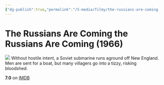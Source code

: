 ```yaml
---
{"dg-publish":true,"permalink":"/5-media/filmy/the-russians-are-coming-the-russians-are-coming/","contentClasses":"movie","tags":["to-watch","фильм","#Comedy","#War"]}
---
```


# The Russians Are Coming the Russians Are Coming (1966)
![](https://m.media-amazon.com/images/M/MV5BZGNlMzJlNWQtZjk3NC00ZDA5LTg0N2MtOTc2NmJkYmI5MjM1XkEyXkFqcGdeQXVyNjE5MjUyOTM@._V1_SX300.jpg)
Without hostile intent, a Soviet submarine runs aground off New England. Men are sent for a boat, but many villagers go into a tizzy, risking bloodshed.

**7.0** on [IMDB](https://www.imdb.com/title/tt0060921)
